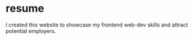 # resume

I created this website to showcase my frontend web-dev skills and attract potential employers.
